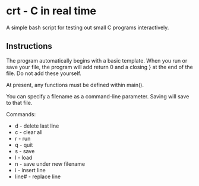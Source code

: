 # crt - C in real time

A simple bash script for testing out small C programs interactively.

## Instructions

The program automatically begins with a basic template.
When you run or save your file, the program will add 
return 0 and a closing } at the end of the file.  Do not
add these yourself.

At present, any functions must be defined within main(). 

You can specify a filename as a command-line parameter.
Saving will save to that file.

Commands:
* d - delete last line<br> 
* c - clear all <br>
* r - run <br>
* q - quit <br>
* s - save <br> 
* l - load <br>
* n - save under new filename <br>
* i - insert line <br>
* line# - replace line <br>
